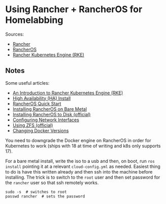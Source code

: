 # Using Rancher + RancherOS for Homelabbing

Sources:

* [Rancher](https://rancher.com)
* [RancherOS](https://rancher.com/rancher-os/)
* [Rancher Kubernetes Engine \(RKE\)](https://rancher.com/docs/rke/v0.1.x/en/)

## Notes

Some useful articles:

* [An Introduction to Rancher Kubernetes Engine \(RKE\)](https://rancher.com/an-introduction-to-rke/)
* [High Availability \(HA\) Install](https://rancher.com/docs/rancher/v2.x/en/installation/ha/)
* [RancherOS Quick Start](https://rancher.com/docs/os/v1.x/en/quick-start-guide/)
* [Installing RancherOS on Bare Metal](https://tzrlk.aetheric.co.nz/tech/devops/2017/06/12/installing-rancheros-on-bare-metal.html)
* [Installing RancherOS to Disk \(official\)](https://rancher.com/docs/os/v1.2/en/running-rancheros/server/install-to-disk/)
* [Configuring Network Interfaces](https://rancher.com/docs/os/v1.x/en/installation/networking/interfaces/)
* [Using ZFS \(official\)](https://rancher.com/docs/os/v1.x/en/installation/storage/using-zfs/)
* [Changing Docker Versions](https://rancher.com/docs/os/v1.1/en/configuration/switching-docker-versions/)

You need to downgrade the Docker engine on RancherOS in order for Kubernetes to work \(ships with 18 at time of writing and k8s only supports 17\).

For a bare metal install, write the iso to a usb and then, on boot, run `ros install` pointing it at a relevant `cloud-config.yml` as needed. Easiest thing to do is have this written already and then ssh into the machine before installing. The trick is to switch to the `root` user and then set password for the `rancher` user so that ssh remotely works.

```
sudo -s  # switches to root
passwd rancher  # sets the password
```



